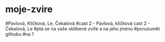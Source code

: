 # moje-zvire
#Pavlová, Kličková, Le, Čekalová
#cast 2 - Pavlová, kličková cast 2 - Čekalová, Le
#ptá se na vaše oblíbené zvíře a na jeho jméno
#poruzumět githubu
#na 1
